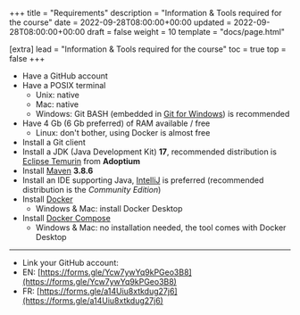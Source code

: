 +++
title = "Requirements"
description = "Information & Tools required for the course"
date = 2022-09-28T08:00:00+00:00
updated = 2022-09-28T08:00:00+00:00
draft = false
weight = 10
template = "docs/page.html"

[extra]
lead = "Information & Tools required for the course"
toc = true
top = false
+++

* Have a GitHub account
* Have a POSIX terminal
  * Unix: native
  * Mac: native
  * Windows: Git BASH (embedded in [Git for Windows](https://gitforwindows.org/)) is recommended
* Have 4 Gb (6 Gb preferred) of RAM available / free
  * Linux: don't bother, using Docker is almost free
* Install a Git client
* Install a JDK (Java Development Kit) **17**, recommended distribution is [Eclipse Temurin](https://adoptium.net/temurin/releases) from **Adoptium**
* Install [Maven](https://maven.apache.org/download.cgi) **3.8.6**
* Install an IDE supporting Java, [IntelliJ](https://www.jetbrains.com/fr-fr/idea/download/) is preferred (recommended distribution is the _Community Edition_)
* Install [Docker](https://docs.docker.com/engine/install/ubuntu/)
  * Windows & Mac: install Docker Desktop 
* Install [Docker Compose](https://docs.docker.com/compose/install/linux/#install-the-plugin-manually)
  * Windows & Mac: no installation needed, the tool comes with Docker Desktop  
---

* Link your GitHub account:
* EN: [https://forms.gle/Ycw7ywYq9kPGeo3B8](https://forms.gle/Ycw7ywYq9kPGeo3B8)
* FR: [https://forms.gle/a14Uiu8xtkdug27j6](https://forms.gle/a14Uiu8xtkdug27j6)

